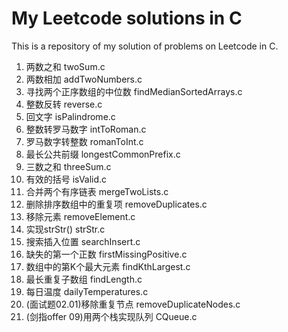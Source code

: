 # My Leetcode solutions in C

This is a repository of my solution of problems on Leetcode in C.

1. 两数之和 twoSum.c
2. 两数相加 addTwoNumbers.c
4. 寻找两个正序数组的中位数 findMedianSortedArrays.c
7. 整数反转 reverse.c
9. 回文字 isPalindrome.c
12. 整数转罗马数字 intToRoman.c
13. 罗马数字转整数 romanToInt.c
14. 最长公共前缀 longestCommonPrefix.c
15. 三数之和 threeSum.c
20. 有效的括号 isValid.c
21. 合并两个有序链表 mergeTwoLists.c
24. 删除排序数组中的重复项 removeDuplicates.c
27. 移除元素 removeElement.c
28. 实现strStr() strStr.c
35. 搜索插入位置 searchInsert.c
41. 缺失的第一个正数 firstMissingPositive.c
215. 数组中的第K个最大元素 findKthLargest.c
718. 最长重复子数组 findLength.c
793. 每日温度 dailyTemperatures.c
0201. (面试题02.01)移除重复节点 removeDuplicateNodes.c
09. (剑指offer 09)用两个栈实现队列 CQueue.c